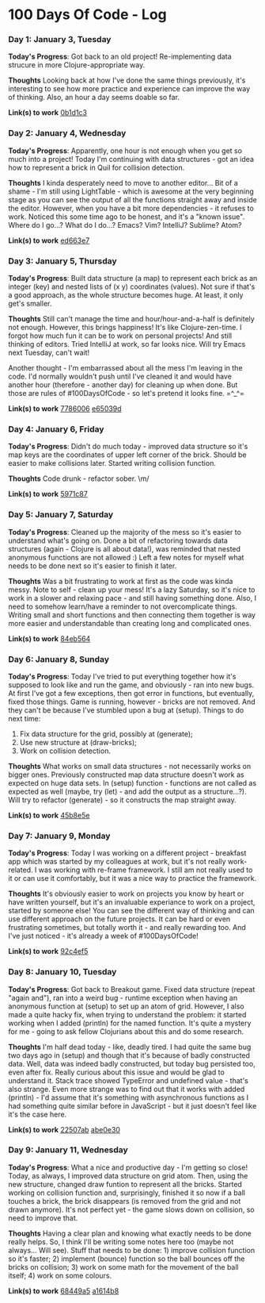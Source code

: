# 100 Days Of Code - Log

### Day 1: January 3, Tuesday

**Today's Progress**: Got back to an old project! Re-implementing data strucure in more Clojure-appropriate way.

**Thoughts** Looking back at how I've done the same things previously, it's interesting to see how more practice and experience can improve the way of thinking. Also, an hour a day seems doable so far. 

**Link(s) to work**
[0b1d1c3](https://github.com/Gaivile/breakout/commit/0b1d1c337f54769f640b6ed437e90a459d6ba6a6)


### Day 2: January 4, Wednesday

**Today's Progress**: Apparently, one hour is not enough when you get so much into a project! Today I'm continuing with data structures - got an idea how to represent a brick in Quil for collision detection. 

**Thoughts** I kinda desperately need to move to another editor... Bit of a shame - I'm still using LightTable - which is awesome at the very beginning stage as you can see the output of all the functions straight away and inside the editor. However, when you have a bit more dependencies - it refuses to work. Noticed this some time ago to be honest, and it's a "known issue". Where do I go...? What do I do...?
Emacs? Vim? IntelliJ? Sublime? Atom?

**Link(s) to work**
[ed663e7](https://github.com/Gaivile/breakout/commit/ed663e76a21eecd57e58b7d4708fc6cf90dc163d)


### Day 3: January 5, Thursday

**Today's Progress**: Built data structure (a map) to represent each brick as an integer (key) and nested lists of (x y) coordinates (values). Not sure if that's a good approach, as the whole structure becomes huge. At least, it only get's smaller.

**Thoughts** Still can't manage the time and hour/hour-and-a-half is definitely not enough. However, this brings happiness! It's like Clojure-zen-time. I forgot how much fun it can be to work on personal projects! 
And still thinking of editors. Tried IntelliJ at work, so far looks nice. Will try Emacs next Tuesday, can't wait!

Another thought - I'm embarrassed about all the mess I'm leaving in the code. I'd normally wouldn't push until I've cleaned it and would have another hour (therefore - another day) for cleaning up when done. But those are rules of #100DaysOfCode - so let's pretend it looks fine. =^_^=

**Link(s) to work**
[7786006](https://github.com/Gaivile/breakout/commit/7786006041040120a3ffc3ab9a9784197f40a6d7)
[e65039d](https://github.com/Gaivile/breakout/commit/e65039d269b307ae3bc9fe4440ace4a3bf26cbda)


### Day 4: January 6, Friday

**Today's Progress**: Didn't do much today - improved data structure so it's map keys are the coordinates of upper left corner of the brick. Should be easier to make collisions later. Started writing collision function.

**Thoughts** Code drunk - refactor sober. \m/

**Link(s) to work**
[5971c87](https://github.com/Gaivile/breakout/commit/5971c875af5b0787b3c9eea9d184c4fcbe2f7fac)


### Day 5: January 7, Saturday

**Today's Progress**: Cleaned up the majority of the mess so it's easier to understand what's going on. Done a bit of refactoring towards data structures (again - Clojure is all about data!), was reminded that nested anonymous functions are not allowed :) Left a few notes for myself what needs to be done next so it's easier to finish it later.

**Thoughts** Was a bit frustrating to work at first as the code was kinda messy. Note to self - clean up your mess! It's a lazy Saturday, so it's nice to work in a slower and relaxing pace - and still having something done. Also, I need to somehow learn/have a reminder to not overcomplicate things. Writing small and short functions and then connecting them together is way more easier and understandable than creating long and complicated ones. 

**Link(s) to work**
[84eb564](https://github.com/Gaivile/breakout/commit/84eb56415398b4c2cb1fa6c3363f5d799361f46d)


### Day 6: January 8, Sunday

**Today's Progress**: Today I've tried to put everything together how it's supposed to look like and run the game, and obviously - ran into new bugs. At first I've got a few exceptions, then got error in functions, but eventually, fixed those things. Game is running, however - bricks are not removed. And they can't be because I've stumbled upon a bug at (setup). Things to do next time: 
1) Fix data structure for the grid, possibly at (generate); 
2) Use new structure at (draw-bricks);
3) Work on collision detection.

**Thoughts** What works on small data structures - not necessarily works on bigger ones. Previously constructed map data structure doesn't work as expected on huge data sets. In (setup) function - functions are not called as expected as well (maybe, try (let) - and add the output as a structure...?). Will try to refactor (generate) - so it constructs the map straight away.

**Link(s) to work**
[45b8e5e](https://github.com/Gaivile/breakout/commit/45b8e5ed0d95f9929cb24c3702473d2957ac28e5)


### Day 7: January 9, Monday

**Today's Progress**: Today I was working on a different project - breakfast app which was started by my colleagues at work, but it's not really work-related. I was working with re-frame framework. I still am not really used to it or can use it comfortably, but it was a nice way to practice the framework. 

**Thoughts** It's obviously easier to work on projects you know by heart or have written yourself, but it's an invaluable experiance to work on a project, started by someone else! You can see the different way of thinking and can use different approach on the future projects. It can be hard or even frustrating sometimes, but totally worth it - and really rewarding too. And I've just noticed - it's already a week of #100DaysOfCode! 

**Link(s) to work**
[92c4ef5](https://github.com/Gaivile/breakfast/commit/92c4ef56a3c6660e769e0edb2103d06b75b5db2c)


### Day 8: January 10, Tuesday

**Today's Progress**: Got back to Breakout game. Fixed data structure (repeat "again and"), ran into a weird bug - runtime exception when having an anonymous function at (setup) to set up an atom of grid. However, I also made a quite hacky fix, when trying to understand the problem: it started working when I added (println) for the named function. It's quite a mystery for me - going to ask fellow Clojurians about this and do some research. 

**Thoughts** I'm half dead today - like, deadly tired. I had quite the same bug two days ago in (setup) and though that it's because of badly constructed data. Well, data was indeed badly constructed, but today bug persisted too, even after fix. Really curious about this issue and would be glad to understand it. Stack trace showed TypeError and undefined value - that's also strange. Even more strange was to find out that it works with added (println) - I'd assume that it's something with asynchronous functions as I had something quite similar before in JavaScript - but it just doesn't feel like it's the case here. 

**Link(s) to work**
[22507ab](https://github.com/Gaivile/breakout/commit/22507abf2a4a9b57506df7588474d365b16b047d)
[abe0e30](https://github.com/Gaivile/breakout/commit/abe0e30d7bd71c63365ba8c489b3299ca0a73e27)


### Day 9: January 11, Wednesday

**Today's Progress**: What a nice and productive day - I'm getting so close! Today, as always, I improved data structure on grid atom. Then, using the new structure, changed draw funtion to represent all the bricks. Started working on collision function and, surprisingly, finished it so now if a ball touches a brick, the brick disappears (is removed from the grid and not drawn anymore). It's not perfect yet - the game slows down on collision, so need to improve that.

**Thoughts** Having a clear plan and knowing what exactly needs to be done really helps. So, I think I'll be writing some notes here too (maybe not always... Will see). Stuff that needs to be done: 1) improve collision function so it's faster; 2) implement (bounce) function so the ball bounces off the bricks on collision; 3) work on some math for the movement of the ball itself; 4) work on some colours.

**Link(s) to work**
[68449a5](https://github.com/Gaivile/breakout/commit/68449a5ce3b320b7f712c34142392c306b573e05)
[a1614b8](https://github.com/Gaivile/breakout/commit/a1614b8dae41175b80eb09eb2fcab6c3f6af0da6)
